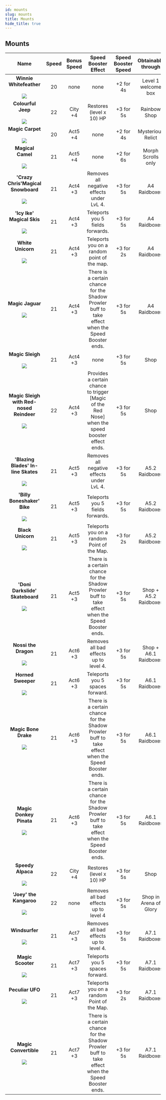 ```yaml
---
id: mounts
slug: mounts
title: Mounts
hide_title: true
---
```


## **Mounts**

| Name | Speed | Bonus Speed | Speed Booster Effect | Speed Booster Speed | Obtainable through |
|:--------:|:--------:|:--------:|:--------:|:--------:|:--------:|
| **Winnie Whitefeather** <br/> <br/>  <img src="https://cdn.olympusgg.com/images/monsters/1511.png"/> | 20 | none | none | +2 for 4s | Level 1 welcome box |
| **Colourful Jeep** <br/> <br/>  <img src="https://cdn.olympusgg.com/images/monsters/1940.png"/> | 22 | City +4 |  Restores (level x 10) HP | +3 for 5s | Rainbow Shop |
| **Magic Carpet** <br/> <br/>  <img src="https://cdn.olympusgg.com/images/monsters/1370.png"/>  | 20 | Act5 +4 | none | +2 for 4s | Mysterious Relict |
| **Magical Camel** <br/> <br/>  <img src="https://cdn.olympusgg.com/images/monsters/1513.png"/>  | 21 | Act5 +4 | none | +2 for 6s | Morph Scrolls only |
| **'Crazy Chris'Magical Snowboard** <br/> <br/>  <img src="https://cdn.olympusgg.com/images/monsters/819.png"/>  | 21 | Act4 +3 | Removes all negative effects under LvL 4. | +3 for 5s | A4 Raidboxes |
| **'Icy Ike' Magical Skis** <br/> <br/>  <img src="https://cdn.olympusgg.com/images/monsters/817.png"/>  | 21 | Act4 +3 | Teleports you 5 fields forwards. | +3 for 5s | A4 Raidboxes |
| **White Unicorn** <br/> <br/>  <img src="https://cdn.olympusgg.com/images/monsters/1526.png"/>  | 21 | Act4 +3 | Teleports you on a random point of the map. | +3 for 2s | A4 Raidboxes |
| **Magic Jaguar** <br/> <br/>  <img src="https://cdn.olympusgg.com/images/monsters/2693.png"/>  | 21 | Act4 +3 | There is a certain chance for the Shadow Prowler buff to take effect when the Speed Booster ends. | +3 for 5s | A4 Raidboxes |
| **Magic Sleigh** <br/> <br/>  <img src="https://cdn.olympusgg.com/images/monsters/1440.png"/>  | 21 | Act4 +3 | none | +3 for 5s | Shop |
| **Magic Sleigh with Red-nosed Reindeer** <br/> <br/>  <img src="https://cdn.olympusgg.com/images/monsters/1442.png"/>  | 22 | Act4 +3 | Provides a certain chance to trigger [Magic of the Red Nose] when the speed booster effect ends. | +3 for 5s | Shop |
| **'Blazing Blades' In-line Skates** <br/> <br/>  <img src="https://cdn.olympusgg.com/images/monsters/1522.png"/>  | 21 | Act5 +3 | Removes all negative effects under LvL 4. | +3 for 5s | A5.2 Raidboxes |
| **'Billy Boneshaker' Bike** <br/> <br/>  <img src="https://cdn.olympusgg.com/images/monsters/1520.png"/>  | 21 | Act5 +3 | Teleports you 5 fields forwards. | +3 for 5s | A5.2 Raidboxes |
| **Black Unicorn** <br/> <br/>  <img src="https://cdn.olympusgg.com/images/monsters/1530.png"/>  | 21 | Act5 +3 | Teleports you on a random Point of the Map. | +3 for 2s | A5.2 Raidboxes |
| **'Doni Darkslide' Skateboard** <br/> <br/>  <img src="https://cdn.olympusgg.com/images/monsters/1524.png"/>  | 21 | Act5 +3 | There is a certain chance for the Shadow Prowler buff to take effect when the Speed Booster ends. | +3 for 5s | Shop + A5.2 Raidboxes |
| **Nossi the Dragon**  <br/> <br/>  <img src="https://cdn.olympusgg.com/images/monsters/1517.png"/>  | 21 | Act6 +3 | Removes all bad effects up to level 4. | +3 for 5s | Shop + A6.1 Raidboxes |
| **Horned Sweeper**  <br/> <br/>  <img src="https://cdn.olympusgg.com/images/monsters/1432.png"/>  | 21 | Act6 +3 | Teleports you 5 spaces forward. | +3 for 5s | A6.1 Raidboxes |
| **Magic Bone Drake** <br/> <br/>  <img src="https://cdn.olympusgg.com/images/monsters/2679.png"/>  | 21 | Act6 +3 | There is a certain chance for the Shadow Prowler buff to take effect when the Speed Booster ends. | +3 for 5s | A6.1 Raidboxes |
| **Magic Donkey Pinata** <br/> <br/>  <img src="https://cdn.olympusgg.com/images/monsters/1444.png"/> | 21 | Act6 +3 | There is a certain chance for the Shadow Prowler buff to take effect when the Speed Booster ends. | +3 for 5s | A6.1 Raidboxes |
| **Speedy Alpaca** <br/> <br/>  <img src="https://cdn.olympusgg.com/images/monsters/1448.png"/>  | 22 | City +4 | Restores (level x 10) HP | +3 for 5s | Shop |
| **'Joey' the Kangaroo** <br/> <br/>  <img src="https://cdn.olympusgg.com/images/monsters/2767.png"/>   | 22 | none | Removes all bad effects up to level 4 | +3 for 5s | Shop in Arena of Glory |
| **Windsurfer** <br/> <br/>  <img src="https://cdn.olympusgg.com/images/monsters/1932.png"/>  | 21 | Act7 +3 | Removes all bad effects up to level 4. | +3 for 5s | A7.1 Raidboxes |
| **Magic Scooter** <br/> <br/>  <img src="https://cdn.olympusgg.com/images/monsters/1368.png"/> | 21 | Act7 +3 | Teleports you 5 spaces forward. | +3 for 5s | A7.1 Raidboxes |
| **Peculiar UFO** <br/> <br/>  <img src="https://cdn.olympusgg.com/images/monsters/1928.png"/> | 21 | Act7 +3 | Teleports you on a random Point of the Map.| +3 for 2s | A7.1 Raidboxes |
| **Magic Convertible** <br/> <br/>  <img src="https://cdn.olympusgg.com/images/monsters/1411.png"/> | 21 | Act7 +3 | There is a certain chance for the Shadow Prowler buff to take effect when the Speed Booster ends.| +3 for 5s | A7.1 Raidboxes|